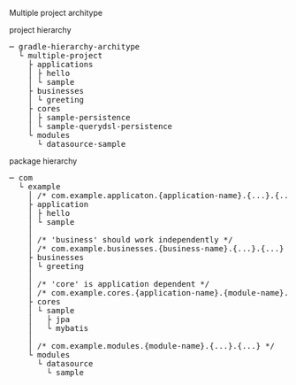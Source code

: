 Multiple project architype

project hierarchy 
<pre>
─ gradle-hierarchy-architype
  └ multiple-project
    ├ applications
    │ ├ hello
    │ └ sample
    ├ businesses
    │ └ greeting
    ├ cores
    │ ├ sample-persistence
    │ └ sample-querydsl-persistence
    └ modules
      └ datasource-sample
</pre>

package hierarchy 
<pre>
─ com   
  └ example   
    │ /* com.example.applicaton.{application-name}.{...}.{...} */
    ├ application
    │ ├ hello
    │ └ sample
    │
    │ /* 'business' should work independently */
    │ /* com.example.businesses.{business-name}.{...}.{...} */
    ├ businesses
    │ └ greeting
    │
    │ /* 'core' is application dependent */
    │ /* com.example.cores.{application-name}.{module-name}.{...}.{...} */
    ├ cores
    │ └ sample
    │   ├ jpa
    │   └ mybatis
    │
    │ /* com.example.modules.{module-name}.{...}.{...} */
    └ modules
      └ datasource
        └ sample
</pre>
